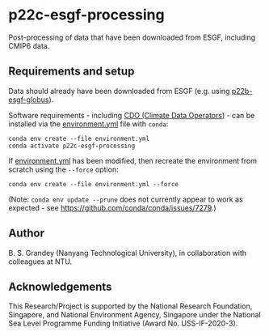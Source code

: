 # p22c-esgf-processing
Post-processing of data that have been downloaded from ESGF, including CMIP6 data.

## Requirements and setup
Data should already have been downloaded from ESGF (e.g. using [p22b-esgf-globus](https://github.com/grandey/p22b-esgf-globus)).

Software requirements - including [CDO (Climate Data Operators)](https://code.mpimet.mpg.de/projects/cdo/) - can be installed via the [environment.yml](environment.yml) file with `conda`:
```
conda env create --file environment.yml
conda activate p22c-esgf-processing
```

If [environment.yml](environment.yml) has been modified, then recreate the environment from scratch using the `--force` option:
```
conda env create --file environment.yml --force
```
(Note: `conda env update --prune` does not currently appear to work as expected - see https://github.com/conda/conda/issues/7279.)

## Author
B. S. Grandey (Nanyang Technological University), in collaboration with colleagues at NTU.

## Acknowledgements
This Research/Project is supported by the National Research Foundation, Singapore, and National Environment Agency, Singapore under the National Sea Level Programme Funding Initiative (Award No. USS-IF-2020-3).
